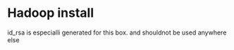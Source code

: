 # Hadoop install

id_rsa is especialli generated for this box. and shouldnot be used anywhere else

